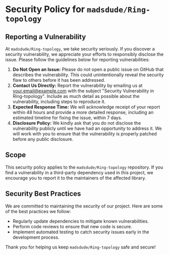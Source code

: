 
<body>
    <h1>Security Policy for <code>madsdude/Ring-topology</code></h1>

  <h2>Reporting a Vulnerability</h2>
    <p>At <code>madsdude/Ring-topology</code>, we take security seriously. If you discover a security vulnerability, we appreciate your efforts to responsibly disclose the issue. Please follow the guidelines below for reporting vulnerabilities:</p>

  <ol>
        <li><strong>Do Not Open an Issue:</strong> Please do not open a public issue on GitHub that describes the vulnerability. This could unintentionally reveal the security flaw to others before it has been addressed.</li>
        <li><strong>Contact Us Directly:</strong> Report the vulnerability by emailing us at <a href="mailto:madschurchill@gmail.com">your.email@example.com</a> with the subject "Security Vulnerability in Ring-topology". Include as much detail as possible about the vulnerability, including steps to reproduce it.</li>
        <li><strong>Expected Response Time:</strong> We will acknowledge receipt of your report within 48 hours and provide a more detailed response, including an estimated timeline for fixing the issue, within 7 days.</li>
        <li><strong>Disclosure Policy:</strong> We kindly ask that you do not disclose the vulnerability publicly until we have had an opportunity to address it. We will work with you to ensure that the vulnerability is properly patched before any public disclosure.</li>
    </ol>

   <h2>Scope</h2>
    <p>This security policy applies to the <code>madsdude/Ring-topology</code> repository. If you find a vulnerability in a third-party dependency used in this project, we encourage you to report it to the maintainers of the affected library.</p>

   <h2>Security Best Practices</h2>
    <p>We are committed to maintaining the security of our project. Here are some of the best practices we follow:</p>
    <ul>
        <li>Regularly update dependencies to mitigate known vulnerabilities.</li>
        <li>Perform code reviews to ensure that new code is secure.</li>
        <li>Implement automated testing to catch security issues early in the development process.</li>
    </ul>

   <p>Thank you for helping us keep <code>madsdude/Ring-topology</code> safe and secure!</p>
</body>
</html>
